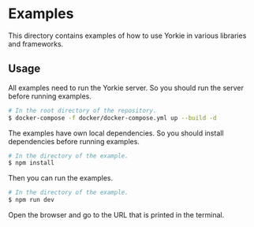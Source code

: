 # Examples

This directory contains examples of how to use Yorkie in various libraries and frameworks.

## Usage

All examples need to run the Yorkie server. So you should run the server before running examples.

```bash
# In the root directory of the repository.
$ docker-compose -f docker/docker-compose.yml up --build -d
```

The examples have own local dependencies. So you should install dependencies before running examples.

```bash
# In the directory of the example.
$ npm install
```

Then you can run the examples.

```bash
# In the directory of the example.
$ npm run dev
```

Open the browser and go to the URL that is printed in the terminal.
